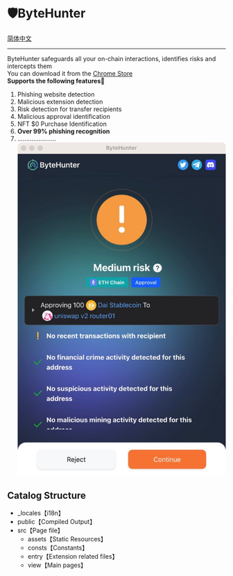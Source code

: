 # 🛡ByteHunter
[简体中文](readme/README.zh_CN.md)
***
ByteHunter safeguards all your on-chain interactions, identifies risks and intercepts them
<br>
You can download it from the [Chrome Store](https://chrome.google.com/webstore/detail/bytehunter/kidhkonioajdkjglffdlojnnlpdbeeol)
<br>
**Supports the following features🔽**
1. Phishing website detection
2. Malicious extension detection
3. Risk detection for transfer recipients
4. Malicious approval identification
5. NFT $0 Purchase Identification
6. **Over 99% phishing recognition**
7. ......................
![extension](./readme/images/Extension.jpeg "image")


## Catalog Structure
- _locales【i18n】
- public【Compiled Output】
- src【Page file】
    - assets【Static Resources】
    - consts【Constants】
    - entry【Extension related files】
    - view【Main pages】

